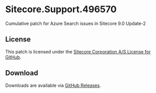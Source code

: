 # Sitecore.Support.496570
Cumulative patch for Azure Search issues in Sitecore 9.0 Update-2

## License  
This patch is licensed under the [Sitecore Corporation A/S License for GitHub](https://github.com/sitecoresupport/Sitecore.Support.496570/blob/master/LICENSE).  

## Download  
Downloads are available via [GitHub Releases](https://github.com/sitecoresupport/Sitecore.Support.496570/releases).  
